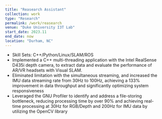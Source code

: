 ```yaml
---
title: "Reasearch Assistant"
collection: work
type: "Research"
permalink: /work/reasearch
venue: "Duke University I3T Lab"
start_date: 2023.11
end_date: now
location: "Durham, NC"
---
```


- Skill Sets: C++/Python/Linux/SLAM/ROS
- Implemented a C++ multi-threading application with the Intel RealSense D435i depth camera, to extract data and evaluate the
performance of AR/VR headsets with Visual SLAM.
- Eliminated limitation with the simultaneous streaming, and increased the IMU data streaming rate from 30Hz to 100Hz,
achieving a 133% improvement in data throughput and significantly optimizing system responsiveness
- Leveraged the GNU Profiler to identify and address a file-storing bottleneck, reducing processing time by over 90% and
achieving real-time processing at 30Hz for RGB/Depth and 200Hz for IMU data by utilizing the OpenCV library